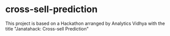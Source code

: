 # cross-sell-prediction
This project is based on a Hackathon arranged by Analytics Vidhya with the title "Janatahack: Cross-sell Prediction"
